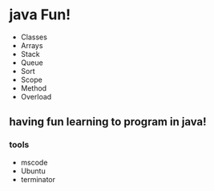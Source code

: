 # java Fun!
- Classes 
- Arrays 
- Stack 
- Queue 
- Sort 
- Scope 
- Method 
- Overload
## having fun learning to program in java!

### tools
- mscode
- Ubuntu
- terminator
